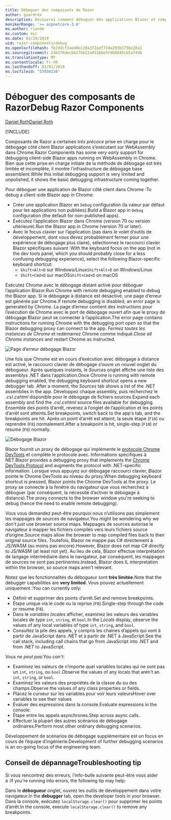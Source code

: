 ```yaml
---
title: Déboguer des composants de Razor
author: guardrex
description: Découvrez comment déboguer des applications Blazor et composants de Razor.
monikerRange: '>= aspnetcore-3.0'
ms.author: riande
ms.custom: mvc
ms.date: 01/29/2019
uid: razor-components/debug
ms.openlocfilehash: fb7ddcf3ae40ec28a372adf724a293b375be28a1
ms.sourcegitcommit: 24b1f6decbb17bb22a45166e5fdb0845c65af498
ms.translationtype: MT
ms.contentlocale: fr-FR
ms.lasthandoff: 03/01/2019
ms.locfileid: "57034116"
---
```

# <a name="debug-razor-components"></a><span data-ttu-id="f3511-103">Déboguer des composants de Razor</span><span class="sxs-lookup"><span data-stu-id="f3511-103">Debug Razor Components</span></span>

[<span data-ttu-id="f3511-104">Daniel Roth</span><span class="sxs-lookup"><span data-stu-id="f3511-104">Daniel Roth</span></span>](https://github.com/danroth27)

[!INCLUDE[](~/includes/razor-components-preview-notice.md)]

<span data-ttu-id="f3511-105">Composants de Razor a certaines *très précoce* prise en charge pour le débogage côté client Blazor applications s’exécutant sur WebAssembly dans Chrome.</span><span class="sxs-lookup"><span data-stu-id="f3511-105">Razor Components has some *very early* support for debugging client-side Blazor apps running on WebAssembly in Chrome.</span></span> <span data-ttu-id="f3511-106">Bien que cette prise en charge initiale de la méthode de débogage est très limitée et incomplète, il montre l’infrastructure de débogage base assemblent.</span><span class="sxs-lookup"><span data-stu-id="f3511-106">While this initial debugging support is very limited and unpolished, it shows the basic debugging infrastructure coming together.</span></span>

<span data-ttu-id="f3511-107">Pour déboguer une application de Blazor côté client dans Chrome :</span><span class="sxs-lookup"><span data-stu-id="f3511-107">To debug a client-side Blazor app in Chrome:</span></span>

* <span data-ttu-id="f3511-108">Créer une application Blazor en `Debug` configuration (la valeur par défaut pour les applications non publiées).</span><span class="sxs-lookup"><span data-stu-id="f3511-108">Build a Blazor app in `Debug` configuration (the default for non-published apps).</span></span>
* <span data-ttu-id="f3511-109">Exécutez l’application Blazor dans Chrome (version 70 ou version ultérieure).</span><span class="sxs-lookup"><span data-stu-id="f3511-109">Run the Blazor app in Chrome (version 70 or later).</span></span>
* <span data-ttu-id="f3511-110">Avec le focus clavier sur l’application (pas dans le volet d’outils de développement, dont vous devez probablement fermer pour une expérience de débogage plus claire), sélectionnez le raccourci clavier Blazor spécifiques suivant :</span><span class="sxs-lookup"><span data-stu-id="f3511-110">With the keyboard focus on the app (not in the dev tools panel, which you should probably close for a less confusing debugging experience), select the following Blazor-specific keyboard shortcut:</span></span>
  * <span data-ttu-id="f3511-111">`Shift+Alt+D` sur Windows/Linux</span><span class="sxs-lookup"><span data-stu-id="f3511-111">`Shift+Alt+D` on Windows/Linux</span></span>
  * <span data-ttu-id="f3511-112">`Shift+Cmd+D` sur macOS</span><span class="sxs-lookup"><span data-stu-id="f3511-112">`Shift+Cmd+D` on macOS</span></span>

<span data-ttu-id="f3511-113">Exécutez Chrome avec le débogage distant activé pour déboguer l’application Blazor.</span><span class="sxs-lookup"><span data-stu-id="f3511-113">Run Chrome with remote debugging enabled to debug the Blazor app.</span></span> <span data-ttu-id="f3511-114">Si le débogage à distance est désactivé, une page d’erreur est générée par Chrome.</span><span class="sxs-lookup"><span data-stu-id="f3511-114">If remote debugging is disabled, an error page is generated by Chrome.</span></span> <span data-ttu-id="f3511-115">La page d’erreur contient des instructions pour l’exécution de Chrome avec le port de débogage ouvert afin que le proxy de débogage Blazor peut se connecter à l’application.</span><span class="sxs-lookup"><span data-stu-id="f3511-115">The error page contains instructions for running Chrome with the debugging port open so that the Blazor debugging proxy can connect to the app.</span></span> <span data-ttu-id="f3511-116">*Fermez toutes les instances de Chrome* et redémarrez Chrome comme indiqué.</span><span class="sxs-lookup"><span data-stu-id="f3511-116">*Close all Chrome instances* and restart Chrome as instructed.</span></span>

![Page d’erreur débogage Blazor](https://user-images.githubusercontent.com/1874516/43123091-01ec0796-8ed8-11e8-844c-23b4e6e9d069.png)

<span data-ttu-id="f3511-118">Une fois que Chrome est en cours d’exécution avec débogage à distance est activé, le raccourci clavier de débogage s’ouvre un nouvel onglet du débogueur. Après quelques instants, le *Sources* onglet affiche une liste des assemblys .NET dans l’application.</span><span class="sxs-lookup"><span data-stu-id="f3511-118">Once Chrome is running with remote debugging enabled, the debugging keyboard shortcut opens a new debugger tab. After a moment, the *Sources* tab shows a list of the .NET assemblies in the app.</span></span> <span data-ttu-id="f3511-119">Développez chaque assembly, puis recherchez le *.cs*/*.cshtml* disponible pour le débogage de fichiers sources.</span><span class="sxs-lookup"><span data-stu-id="f3511-119">Expand each assembly and find the *.cs*/*.cshtml* source files available for debugging.</span></span> <span data-ttu-id="f3511-120">Ensemble des points d’arrêt, revenez à l’onglet de l’application et les points d’arrêt sont atteints.</span><span class="sxs-lookup"><span data-stu-id="f3511-120">Set breakpoints, switch back to the app's tab, and the breakpoints are hit.</span></span> <span data-ttu-id="f3511-121">Après un point d’arrêt est atteint, la seule étape (`F10`) ou reprendre (`F8`) normalement.</span><span class="sxs-lookup"><span data-stu-id="f3511-121">After a breakpoint is hit, single-step (`F10`) or resume (`F8`) normally.</span></span>

![Débogage Blazor](https://user-images.githubusercontent.com/1874516/43123060-efb0b3b0-8ed7-11e8-9ea5-97aa34247a0b.png)

<span data-ttu-id="f3511-123">Blazor fournit un proxy de débogage qui implémente le [protocole Chrome DevTools](https://chromedevtools.github.io/devtools-protocol/) et complète le protocole avec. Informations spécifiques à NET.</span><span class="sxs-lookup"><span data-stu-id="f3511-123">Blazor provides a debugging proxy that implements the [Chrome DevTools Protocol](https://chromedevtools.github.io/devtools-protocol/) and augments the protocol with .NET-specific information.</span></span> <span data-ttu-id="f3511-124">Lorsque vous appuyez sur débogage raccourci clavier, Blazor pointe le Chrome DevTools au niveau du proxy.</span><span class="sxs-lookup"><span data-stu-id="f3511-124">When debugging keyboard shortcut is pressed, Blazor points the Chrome DevTools at the proxy.</span></span> <span data-ttu-id="f3511-125">Le proxy se connecte à la fenêtre du navigateur que vous recherchez à déboguer (par conséquent, la nécessité d’activer le débogage à distance).</span><span class="sxs-lookup"><span data-stu-id="f3511-125">The proxy connects to the browser window you're seeking to debug (hence the need to enable remote debugging).</span></span>

<span data-ttu-id="f3511-126">Vous vous demandez peut-être pourquoi nous n’utilisons pas simplement les mappages de sources de navigateur.</span><span class="sxs-lookup"><span data-stu-id="f3511-126">You might be wondering why we don't just use browser source maps.</span></span> <span data-ttu-id="f3511-127">Mappages de sources autorise le navigateur à mapper les fichiers compilés vers leurs fichiers source d’origine.</span><span class="sxs-lookup"><span data-stu-id="f3511-127">Source maps allow the browser to map compiled files back to their original source files.</span></span> <span data-ttu-id="f3511-128">Toutefois, Blazor ne mappe pas C# directement à JS/WASM (au moins pas encore).</span><span class="sxs-lookup"><span data-stu-id="f3511-128">However, Blazor does not map C# directly to JS/WASM (at least not yet).</span></span> <span data-ttu-id="f3511-129">Au lieu de cela, Blazor effectue interprétation de langage intermédiaire dans le navigateur, par conséquent, les mappages de sources ne sont pas pertinentes.</span><span class="sxs-lookup"><span data-stu-id="f3511-129">Instead, Blazor does IL interpretation within the browser, so source maps aren't relevant.</span></span>

<span data-ttu-id="f3511-130">Notez que les fonctionnalités du débogueur sont **très limitée**.</span><span class="sxs-lookup"><span data-stu-id="f3511-130">Note that the debugger capabilities are **very limited**.</span></span> <span data-ttu-id="f3511-131">Vous pouvez actuellement uniquement :</span><span class="sxs-lookup"><span data-stu-id="f3511-131">You can currently only:</span></span>

* <span data-ttu-id="f3511-132">Définir et supprimer des points d’arrêt.</span><span class="sxs-lookup"><span data-stu-id="f3511-132">Set and remove breakpoints.</span></span>
* <span data-ttu-id="f3511-133">Étape unique via le code ou la reprise (`F8`).</span><span class="sxs-lookup"><span data-stu-id="f3511-133">Single-step through the code or resume (`F8`).</span></span>
* <span data-ttu-id="f3511-134">Dans le *variables locales* afficher, examinez les valeurs des variables locales de type `int`, `string`, et `bool`.</span><span class="sxs-lookup"><span data-stu-id="f3511-134">In the *Locals* display, observe the values of any local variables of type `int`, `string`, and `bool`.</span></span>
* <span data-ttu-id="f3511-135">Consultez la pile des appels, y compris les chaînes d’appels qui vont à partir de JavaScript dans .NET et à partir de .NET à JavaScript.</span><span class="sxs-lookup"><span data-stu-id="f3511-135">See the call stack, including call chains that go from JavaScript into .NET and from .NET to JavaScript.</span></span>

<span data-ttu-id="f3511-136">Vous *ne peut pas*:</span><span class="sxs-lookup"><span data-stu-id="f3511-136">You *can't*:</span></span>

* <span data-ttu-id="f3511-137">Examinez les valeurs de n’importe quel variables locales qui ne sont pas un `int`, `string`, ou `bool`.</span><span class="sxs-lookup"><span data-stu-id="f3511-137">Observe the values of any locals that aren't an `int`, `string`, or `bool`.</span></span>
* <span data-ttu-id="f3511-138">Examinez les valeurs des propriétés de la classe du ou des champs.</span><span class="sxs-lookup"><span data-stu-id="f3511-138">Observe the values of any class properties or fields.</span></span>
* <span data-ttu-id="f3511-139">Placez le curseur sur les variables pour voir leurs valeurs</span><span class="sxs-lookup"><span data-stu-id="f3511-139">Hover over variables to see their values</span></span>
* <span data-ttu-id="f3511-140">Évaluer des expressions dans la console.</span><span class="sxs-lookup"><span data-stu-id="f3511-140">Evaluate expressions in the console.</span></span>
* <span data-ttu-id="f3511-141">Étape entre les appels asynchrones.</span><span class="sxs-lookup"><span data-stu-id="f3511-141">Step across async calls.</span></span>
* <span data-ttu-id="f3511-142">Effectuer la plupart des autres scénarios de débogage ordinaires.</span><span class="sxs-lookup"><span data-stu-id="f3511-142">Perform most other ordinary debugging scenarios.</span></span>

<span data-ttu-id="f3511-143">Développement de scénarios de débogage supplémentaire est un focus en cours de l’équipe d’ingénierie.</span><span class="sxs-lookup"><span data-stu-id="f3511-143">Development of further debugging scenarios is an on-going focus of the engineering team.</span></span>

## <a name="troubleshooting-tip"></a><span data-ttu-id="f3511-144">Conseil de dépannage</span><span class="sxs-lookup"><span data-stu-id="f3511-144">Troubleshooting tip</span></span>

<span data-ttu-id="f3511-145">Si vous rencontrez des erreurs, l’info-bulle suivante peut-être vous aider à :</span><span class="sxs-lookup"><span data-stu-id="f3511-145">If you're running into errors, the following tip may help:</span></span>

<span data-ttu-id="f3511-146">Dans le **débogueur** onglet, ouvrez les outils de développement dans votre navigateur.</span><span class="sxs-lookup"><span data-stu-id="f3511-146">In the **debugger** tab, open the developer tools in your browser.</span></span> <span data-ttu-id="f3511-147">Dans la console, exécutez `localStorage.clear()` pour supprimer les points d’arrêt.</span><span class="sxs-lookup"><span data-stu-id="f3511-147">In the console, execute `localStorage.clear()` to remove any breakpoints.</span></span>
